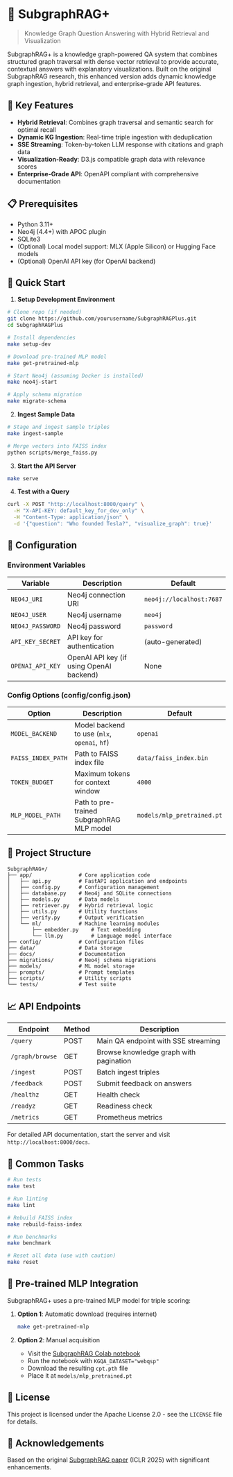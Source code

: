 # 🚀 SubgraphRAG+

> Knowledge Graph Question Answering with Hybrid Retrieval and Visualization

SubgraphRAG+ is a knowledge graph-powered QA system that combines structured graph traversal with dense vector retrieval to provide accurate, contextual answers with explanatory visualizations. Built on the original SubgraphRAG research, this enhanced version adds dynamic knowledge graph ingestion, hybrid retrieval, and enterprise-grade API features.

## 🌟 Key Features

- **Hybrid Retrieval**: Combines graph traversal and semantic search for optimal recall
- **Dynamic KG Ingestion**: Real-time triple ingestion with deduplication
- **SSE Streaming**: Token-by-token LLM response with citations and graph data
- **Visualization-Ready**: D3.js compatible graph data with relevance scores
- **Enterprise-Grade API**: OpenAPI compliant with comprehensive documentation

## 📋 Prerequisites

- Python 3.11+
- Neo4j (4.4+) with APOC plugin
- SQLite3
- (Optional) Local model support: MLX (Apple Silicon) or Hugging Face models
- (Optional) OpenAI API key (for OpenAI backend)

## 🚀 Quick Start

1. **Setup Development Environment**

```bash
# Clone repo (if needed)
git clone https://github.com/yourusername/SubgraphRAGPlus.git
cd SubgraphRAGPlus

# Install dependencies
make setup-dev

# Download pre-trained MLP model
make get-pretrained-mlp

# Start Neo4j (assuming Docker is installed)
make neo4j-start

# Apply schema migration
make migrate-schema
```

2. **Ingest Sample Data**

```bash
# Stage and ingest sample triples
make ingest-sample

# Merge vectors into FAISS index
python scripts/merge_faiss.py
```

3. **Start the API Server**

```bash
make serve
```

4. **Test with a Query**

```bash
curl -X POST "http://localhost:8000/query" \
  -H "X-API-KEY: default_key_for_dev_only" \
  -H "Content-Type: application/json" \
  -d '{"question": "Who founded Tesla?", "visualize_graph": true}'
```

## 🔧 Configuration

### Environment Variables

| Variable | Description | Default |
|----------|-------------|---------|
| `NEO4J_URI` | Neo4j connection URI | `neo4j://localhost:7687` |
| `NEO4J_USER` | Neo4j username | `neo4j` |
| `NEO4J_PASSWORD` | Neo4j password | `password` |
| `API_KEY_SECRET` | API key for authentication | (auto-generated) |
| `OPENAI_API_KEY` | OpenAI API key (if using OpenAI backend) | None |

### Config Options (config/config.json)

| Option | Description | Default |
|--------|-------------|---------|
| `MODEL_BACKEND` | Model backend to use (`mlx`, `openai`, `hf`) | `openai` |
| `FAISS_INDEX_PATH` | Path to FAISS index file | `data/faiss_index.bin` |
| `TOKEN_BUDGET` | Maximum tokens for context window | `4000` |
| `MLP_MODEL_PATH` | Path to pre-trained SubgraphRAG MLP model | `models/mlp_pretrained.pt` |

## 📂 Project Structure

```
SubgraphRAG+/
├── app/               # Core application code
│   ├── api.py         # FastAPI application and endpoints
│   ├── config.py      # Configuration management
│   ├── database.py    # Neo4j and SQLite connections
│   ├── models.py      # Data models
│   ├── retriever.py   # Hybrid retrieval logic
│   ├── utils.py       # Utility functions
│   ├── verify.py      # Output verification
│   └── ml/            # Machine learning modules
│       ├── embedder.py    # Text embedding
│       └── llm.py         # Language model interface
├── config/            # Configuration files
├── data/              # Data storage
├── docs/              # Documentation
├── migrations/        # Neo4j schema migrations
├── models/            # ML model storage
├── prompts/           # Prompt templates
├── scripts/           # Utility scripts
└── tests/             # Test suite
```

## 📈 API Endpoints

| Endpoint | Method | Description |
|----------|--------|-------------|
| `/query` | POST | Main QA endpoint with SSE streaming |
| `/graph/browse` | GET | Browse knowledge graph with pagination |
| `/ingest` | POST | Batch ingest triples |
| `/feedback` | POST | Submit feedback on answers |
| `/healthz` | GET | Health check |
| `/readyz` | GET | Readiness check |
| `/metrics` | GET | Prometheus metrics |

For detailed API documentation, start the server and visit `http://localhost:8000/docs`.

## 🔧 Common Tasks

```bash
# Run tests
make test

# Run linting
make lint

# Rebuild FAISS index
make rebuild-faiss-index

# Run benchmarks
make benchmark

# Reset all data (use with caution)
make reset
```

## 🧠 Pre-trained MLP Integration

SubgraphRAG+ uses a pre-trained MLP model for triple scoring:

1. **Option 1**: Automatic download (requires internet)
   ```bash
   make get-pretrained-mlp
   ```

2. **Option 2**: Manual acquisition
   - Visit the [SubgraphRAG Colab notebook](https://colab.research.google.com/drive/...)
   - Run the notebook with `KGQA_DATASET="webqsp"`
   - Download the resulting `cpt.pth` file
   - Place it at `models/mlp_pretrained.pt`

## 📝 License

This project is licensed under the Apache License 2.0 - see the `LICENSE` file for details.

## 🌟 Acknowledgements

Based on the original [SubgraphRAG paper](https://arxiv.org/abs/2401.09863) (ICLR 2025) with significant enhancements.